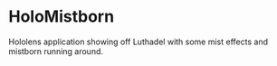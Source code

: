 # HoloMistborn
Hololens application showing off Luthadel with some mist effects and mistborn running around.
